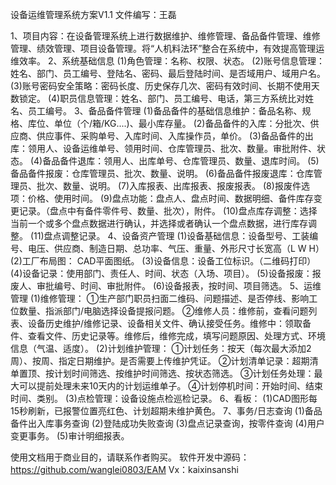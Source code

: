 设备运维管理系统方案V1.1
文件编写：王磊

1、项目内容：在设备管理系统上进行数据维护、维修管理、备品备件管理、维修管理、绩效管理、项目设备管理。将“人机料法环”整合在系统中，有效提高管理运维效率。
2、系统基础信息
(1)角色管理：名称、权限、状态。
(2)账号信息管理：姓名、部门、员工编号、登陆名、密码、最后登陆时间、是否域用户、域用户名。
(3)账号密码安全策略：密码长度、历史保存几次、密码有效时间、长期不使用天数锁定。
(4)职员信息管理：姓名、部门、员工编号、电话，第三方系统比对姓名、员工编号。
3、备品备件管理 
(1)备品备件的基础信息维护：备品名称、规格、库位、单位（个/箱/KG....)、最小库存量。
(2)备品备件的入库：分批次、供应商、供应事件、采购单号、入库时间、入库操作员，单价。
(3)备品备件的出库：领用人、设备运维单号、领用时间、仓库管理员、批次、数量。审批附件、状态。
(4)备品备件退库：领用人、出库单号、仓库管理员、数量、退库时间。
(5)备品备件报废：仓库管理员、批次、数量、说明。
(6)备品备件报废退库：仓库管理员、批次、数量、说明。
(7)入库报表、出库报表、报废报表。
(8)报废件选项：价格、使用时间。
(9)盘点功能：盘点人、盘点时间、数据明细、备件库存变更记录。（盘点中有备件零件号、数量、批次），附件。
(10)盘点库存调整：选择当前一个或多个盘点数据进行确认，并选择或者确认一个盘点数据，进行库存调整。
(11)盘点调整记录。
4、设备资产管理
(1)设备基础信息：设备型号、工装编号、电压、供应商、制造日期、总功率、气压、重量、外形尺寸长宽高（L W H）
(2)工厂布局图：  CAD平面图纸。
(3)设备信息：设备工位标识。（二维码打印）
(4)设备记录：使用部门、责任人、时间、状态（入场、项目）。
(5)设备报废：报废人、审批编号、时间、审批附件。
(6)设备报表，按时间、项目筛选。
5、运维管理
(1)维修管理： 
①生产部门职员扫面二维码、问题描述、是否停线、影响工位数量、指派部门/电脑选择设备提报问题。
②维修人员：维修前，查看问题列表、设备历史维护/维修记录、设备相关文件、确认接受任务。维修中：领取备件、查看文件、历史记录等。维修后，维修完成，填写问题原因、处理方式、环境信息（气温、适度）。
(2)计划维护管理：
①计划任务：按天（每次最大添加2周）、按周、指定日期维护。是否需要上传维护凭证。
②计划清单记录：超期清单置顶、按计划时间筛选、按维护时间筛选、按状态筛选。
③计划任务处理：最大可以提前处理未来10天内的计划运维单子。
④计划停机时间：开始时间、结束时间、类别。
(3)点检管理：设备设施点检巡检记录。
6、看板：
(1)CAD图形每15秒刷新，已报警位置亮红色、计划超期未维护黄色。
7、事务/日志查询
(1)备品备件出入库事务查询
(2)登陆成功失败查询
(3)盘点记录查询，按零件查询
(4)用户变更事务。
(5)审计明细报表。


使用文档用于商业目的，请联系作者购买。
软件开发中源码：https://github.com/wanglei0803/EAM
Vx：kaixinsanshi

